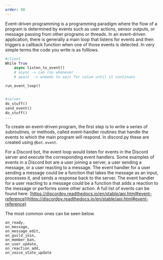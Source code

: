 ```yaml
---
order: 80
---
```


Event-driven programming is a programming paradigm where the flow of a program is determined by events such as user actions, sensor outputs, or message passing from other programs or threads. In an event-driven application, there is generally a main loop that listens for events and then triggers a callback function when one of those events is detected.
In very simple terms the code you write is as folllows.

```python
#client
While True
    async listen_to_event()
    # async -> can run whenever
    # await  -> wneeds to wait for value until it continues

run_event_loop()


#server
do_stuff()
send_event()
do_stuff()
...

```

To create an event-driven program, the first step is to write a series of subroutines, or methods, called event-handler routines that handle the events to which the main program will respond. In discord.py these are created using `@bot.event`.

For a Discord bot, the event loop would listen for events in the Discord server and execute the corresponding event handlers. Some examples of events in a Discord bot are a user joining a server, a user sending a message, or a user reacting to a message. The event handler for a user sending a message could be a function that takes the message as an input, processes it, and sends a response back to the server. The event handler for a user reacting to a message could be a function that adds a reaction to the message or performs some other action.
A full list of events can be found here: [https://discordpy.readthedocs.io/en/stable/api.html#event-reference](https://discordpy.readthedocs.io/en/stable/api.html#event-reference) 

The most common ones can be seen below.
```
on_ready, 
on_message, 
on_message_edit, 
on_guild_join, 
on_member_ban, 
on_user_update, 
on_reaction_add, 
on_voice_state_update
```